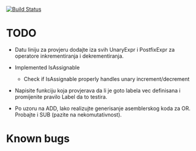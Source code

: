 [![Build Status](https://travis-ci.org/elvircrn/bcomp.svg?branch=master)](https://travis-ci.org/elvircrn/bcomp)

# TODO
* Datu liniju za provjeru dodajte iza svih UnaryExpr i PostfixExpr za operatore inkrementiranja i dekrementiranja.

* Implemented IsAssignable
  * Check if IsAssignable properly handles unary increment/decrement

* Napisite funkciju koja provjerava da li je goto labela vec definisana i promijenite pravilo Label da to testira.

* Po uzoru na ADD, lako realizujte generisanje asemblerskog koda za OR. Probajte i SUB (pazite na nekomutativnost).

# Known bugs
